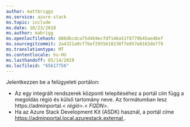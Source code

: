 ```yaml
---
author: mattbriggs
ms.service: azure-stack
ms.topic: include
ms.date: 10/23/2018
ms.author: mabrigg
ms.openlocfilehash: 686dbcdca75d4b9ecfdf146a51f8779b45aed6ef
ms.sourcegitcommit: 2a4321a9cf7bef2955610230f7e057e0163de779
ms.translationtype: MT
ms.contentlocale: hu-HU
ms.lasthandoff: 05/14/2019
ms.locfileid: "65617756"
---
```

Jelentkezzen be a felügyeleti portálon:
- Az egy integrált rendszerek központi telepítéséhez a portál cím függ a megoldás régió és külső tartomány neve. Az formátumban lesz https://adminportal.&lt; *régió*&gt;.&lt; *FQDN*&gt;.
- Ha az Azure Stack Development Kit (ASDK) használ, a portál címe [ https://adminportal.local.azurestack.external ](https://adminportal.local.azurestack.external).